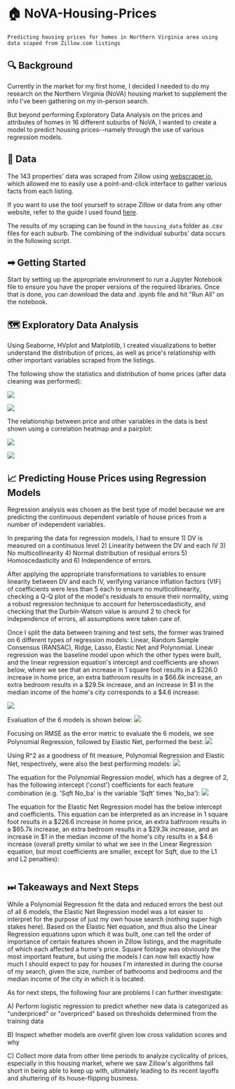 # 🏠 NoVA-Housing-Prices
```
Predicting housing prices for homes in Northern Virginia area using data scaped from Zillow.com listings
```
## 🔍 Background
Currently in the market for my first home, I decided I needed to do my research on the Northern Virginia (NoVA) housing market to supplement the info I've been gathering on my in-person search.

But beyond performing Exploratory Data Analysis on the prices and attributes of homes in 16 different suburbs of NoVA, I wanted to create a model to predict housing prices--namely through the use of various regression models.

## 🔢 Data
The 143 properties' data was scraped from Zillow using [webscraper.io](https://webscraper.io/), which allowed me to easily use a point-and-click interface to gather various facts from each listing.

If you want to use the tool yourself to scrape Zillow or data from any other website, refer to the guide I used found [here](https://medium.com/fortune-for-future/how-to-scrape-zillow-data-for-free-without-writing-any-code-be2ac698e604).

The results of my scraping can be found in the `housing_data` folder as .csv files for each suburb. The combining of the individual suburbs' data occurs in the following script.

## ➡ Getting Started
Start by setting up the appropriate environment to run a Jupyter Notebook file to ensure you have the proper versions of the required libraries. Once that is done, you can download the data and .ipynb file and hit "Run All" on the notebook.

## 🗺 Exploratory Data Analysis
Using Seaborne, HVplot and Matplotlib, I created visualizations to better understand the distribution of prices, as well as price's relationship with other important variables scraped from the listings.

The following show the statistics and distribution of home prices (after data cleaning was performed):

![](housing_charts/price_description.jpg)

![](housing_charts/price_histogram.jpg)

The relationship between price and other variables in the data is best shown using a correlation heatmap and a pairplot:

![](housing_charts/heatmap.jpg)

![](housing_charts/pairplot.jpg)

## 📈 Predicting House Prices using Regression Models
Regression analysis was chosen as the best type of model because we are predicting the continuous dependent variable of house prices from a number of independent variables.

In preparing the data for regression models, I had to ensure 1) DV is measured on a continuous level 2) Linearity between the DV and each IV 3) No multicollinearity 4) Normal distribution of residual errors 5) Homoscedasticity and 6) Independence of errors.

After applying the appropriate transformations to variables to ensure linearity between DV and each IV, verifying variance inflation factors (VIF) of coefficients were less than 5 each to ensure no multicollinearity, checking a Q-Q plot of the model's residuals to ensure their normality, using a robust regression technique to account for heteroscedasticity, and checking that the Durbin-Watson value is around 2 to check for independence of errors, all assumptions were taken care of.

Once I split the data between training and test sets, the former was trained on 6 different types of regression models: Linear, Random Sample Consensus (RANSAC), Ridge, Lasso, Elastic Net and Polynomial. Linear regression was the baseline model upon which the other types were built, and the linear regression equation's intercept and coefficients are shown below, where we see that an increase in 1 square foot results in a $226.0 increase in home price, an extra bathroom results in a $66.6k increase, an extra bedroom results in a $29.5k increase, and an increase in $1 in the median income of the home's city corresponds to a $4.6 increase:

![](housing_charts/linreg_coefficients.jpg)

Evaluation of the 6 models is shown below:
![](housing_charts/model_evaluation.jpg)

Focusing on RMSE as the error metric to evaluate the 6 models, we see Polynomial Regression, followed by Elastic Net, performed the best:
![](housing_charts/RMSE_scores.jpg)

Using R^2 as a goodness of fit measure, Polynomial Regression and Elastic Net, respectively, were also the best performing models:
![](housing_charts/R2_square.jpg)

The equation for the Polynomial Regression model, which has a degree of 2, has the following intercept ('const') coefficients for each feature combination (e.g. 'Sqft No_ba' is the variable 'Sqft' times 'No_ba'):
![](housing_charts/polyreg_coefficients.jpg)

The equation for the Elastic Net Regression model has the below intercept and coefficients. This equation can be interpreted as an increase in 1 square foot results in a $226.6 increase in home price, an extra bathroom results in a $65.7k increase, an extra bedroom results in a $29.3k increase, and an increase in $1 in the median income of the home's city results in a $4.6 increase (overall pretty similar to what we see in the Linear Regression equation, but most coefficients are smaller, except for Sqft, due to the L1 and L2 penalties):

![]()

## ⏭ Takeaways and Next Steps

While a Polynomial Regression fit the data and reduced errors the best out of all 6 models, the Elastic Net Regression model was a lot easier to interpret for the purpose of just my own house search (nothing super high stakes here). Based on the Elastic Net equation, and thus also the Linear Regression equations upon which it was built, one can tell the order of importance of certain features shown in Zillow listings, and the magnitude of which each affected a home's price. Square footage was obviously the most important feature, but using the models I can now tell exactly how much I should expect to pay for houses I'm interested in during the course of my search, given the size, number of bathrooms and bedrooms and the median income of the city in which it is located. 

As for next steps, the following four are problems I can further investigate:

A) Perform logistic regression to predict whether new data is categorized as "underpriced" or "overpriced" based on thresholds determined from the training data

B) Inspect whether models are overfit given low cross validation scores and why

C) Collect more data from other time periods to analyze cyclicality of prices, especially in this housing market, where we saw Zillow's algorithms fall short in being able to keep up with, ultimately leading to its recent layoffs and shuttering of its house-flipping business.

